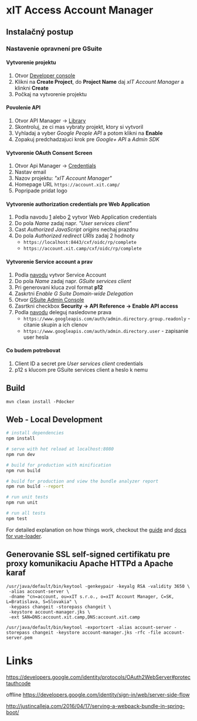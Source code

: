 # xIT Access Account Manager

## Instalačný postup

### Nastavenie opravnení pre GSuite


#### Vytvorenie projektu

1. Otvor [Developer console](https://console.cloud.google.com/cloud-resource-manager)
1. Klikni na **Create Project**, do **Project Name** daj *xIT Account Manager* a klinkni **Create**
1. Počkaj na vytvorenie projektu

#### Povolenie API

1. Otvor API Manager -> [Library](https://console.cloud.google.com/apis/library)
1. Skontroluj, ze ci mas vybraty projekt, ktory si vytvoril
1. Vyhladaj a vyber *Google People API* a potom klikni na **Enable**
1. Zopakuj predchadzajuci krok pre *Google+ API* a *Admin SDK*

#### Vytvorenie OAuth Consent Screen

1. Otvor Api Manager -> [Credentials](https://console.cloud.google.com/apis/credentials/consent)
1. Nastav email
1. Nazov projektu: *"xIT Account Manager"*
1. Homepage URL `https://account.xit.camp/`
1. Popripade pridat logo

#### Vytvorenie authorization credentials pre Web Application

1. Podla navodu [1](https://developers.google.com/identity/protocols/OAuth2WebServer#creatingcred) alebo [2](https://developers.google.com/identity/sign-in/web/server-side-flow#step_1_create_a_client_id_and_client_secret) vytvor Web Application credentials
1. Do pola *Name* zadaj napr. *"User services client"*
1. Cast *Authorized JavaScript origins* nechaj prazdnu
1. Do pola *Authorized redirect URIs* zadaj 2 hodnoty
    - `https://localhost:8443/cxf/oidc/rp/complete`
    - `https://account.xit.camp/cxf/oidc/rp/complete`

#### Vytvorenie Service account a prav

1. Podla [navodu](https://developers.google.com/identity/protocols/OAuth2ServiceAccount#creatinganaccount) vytvor Service Account
1. Do pola *Name* zadaj napr. *GSuite services client*
1. Pri generovani kluca zvol format **p12**
1. Zaskrtni *Enable G Suite Domain-wide Delegation*
1. Otvor [GSuite Admin Console](https://admin.google.com)
1. Zasrtkni checkbox **Security -> API Reference -> Enable API access**
1. Podla [navodu](https://developers.google.com/identity/protocols/OAuth2ServiceAccount#delegatingauthority) deleguj nasledovne prava
    - `https://www.googleapis.com/auth/admin.directory.group.readonly` - citanie skupin a ich clenov
    - `https://www.googleapis.com/auth/admin.directory.user` - zapisanie user hesla

#### Co budem potrebovat

1. Client ID a secret pre *User services client* credentials
1. p12 s klucom pre GSuite services client a heslo k nemu

## Build

```
mvn clean install -Pdocker
```

## Web - Local Development

``` bash
# install dependencies
npm install

# serve with hot reload at localhost:8080
npm run dev

# build for production with minification
npm run build

# build for production and view the bundle analyzer report
npm run build --report

# run unit tests
npm run unit

# run all tests
npm test
```

For detailed explanation on how things work, checkout the [guide](http://vuejs-templates.github.io/webpack/) and [docs for vue-loader](http://vuejs.github.io/vue-loader).

## Generovanie SSL self-signed certifikatu pre proxy komunikaciu Apache HTTPd a Apache karaf

```
/usr/java/default/bin/keytool -genkeypair -keyalg RSA -validity 3650 \
 -alias account-server \
 -dname "cn=account, ou=xIT s.r.o., o=xIT Account Manager, C=SK, L=Bratislava, S=Slovakia" \
 -keypass changeit -storepass changeit \
 -keystore account-manager.jks \
 -ext SAN=DNS:account.xit.camp,DNS:account.xit.camp

/usr/java/default/bin/keytool -exportcert -alias account-server -storepass changeit -keystore account-manager.jks -rfc -file account-server.pem
```

# Links

https://developers.google.com/identity/protocols/OAuth2WebServer#protectauthcode

offline
https://developers.google.com/identity/sign-in/web/server-side-flow

http://justincalleja.com/2016/04/17/serving-a-webpack-bundle-in-spring-boot/
